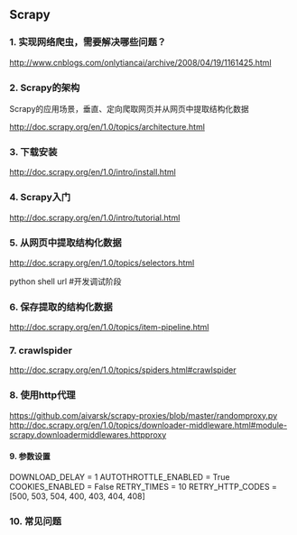 ## Scrapy 

### 1.  实现网络爬虫，需要解决哪些问题？
http://www.cnblogs.com/onlytiancai/archive/2008/04/19/1161425.html

### 2. Scrapy的架构
Scrapy的应用场景，垂直、定向爬取网页并从网页中提取结构化数据

http://doc.scrapy.org/en/1.0/topics/architecture.html

### 3. 下载安装
http://doc.scrapy.org/en/1.0/intro/install.html

### 4. Scrapy入门
http://doc.scrapy.org/en/1.0/intro/tutorial.html

### 5. 从网页中提取结构化数据
http://doc.scrapy.org/en/1.0/topics/selectors.html

python shell url #开发调试阶段 

### 6. 保存提取的结构化数据
http://doc.scrapy.org/en/1.0/topics/item-pipeline.html

### 7. crawlspider
http://doc.scrapy.org/en/1.0/topics/spiders.html#crawlspider

### 8. 使用http代理
https://github.com/aivarsk/scrapy-proxies/blob/master/randomproxy.py
http://doc.scrapy.org/en/1.0/topics/downloader-middleware.html#module-scrapy.downloadermiddlewares.httpproxy

#### 9. 参数设置
DOWNLOAD_DELAY = 1
AUTOTHROTTLE_ENABLED = True
COOKIES_ENABLED = False
RETRY_TIMES = 10
RETRY_HTTP_CODES = [500, 503, 504, 400, 403, 404, 408]

### 10. 常见问题
